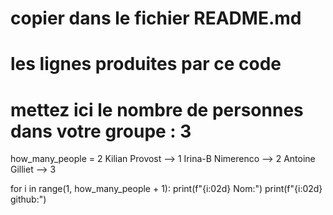 <!-- #region -->
# copier dans le fichier README.md
# les lignes produites par ce code

# mettez ici le nombre de personnes dans votre groupe : 3

how_many_people = 2
Kilian Provost --> 1
Irina-B Nimerenco --> 2
Antoine Gilliet --> 3


for i in range(1, how_many_people + 1):
    print(f"{i:02d} Nom:")
    print(f"{i:02d} github:")
<!-- #endregion -->
